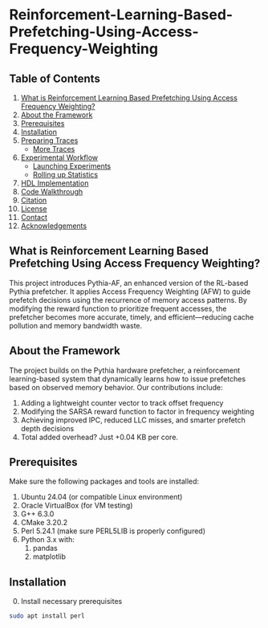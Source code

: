 # Reinforcement-Learning-Based-Prefetching-Using-Access-Frequency-Weighting
## Table of Contents
1. [What is Reinforcement Learning Based Prefetching Using Access Frequency Weighting?](#what-is-reinforcement-learning-based-prefetching-using-access-frequency-weighting)
2. [About the Framework](#about-the-framework)
3. [Prerequisites](#prerequisites)
4. [Installation](#installation)
5. [Preparing Traces](#preparing-traces)
   - [More Traces](#more-traces)
6. [Experimental Workflow](#experimental-workflow)
   - [Launching Experiments](#launching-experiments)
   - [Rolling up Statistics](#rolling-up-statistics)
7. [HDL Implementation](#hdl-implementation)
8. [Code Walkthrough](#code-walkthrough)
9. [Citation](#citation)
10. [License](#license)
11. [Contact](#contact)
12. [Acknowledgements](#acknowledgements)

## What is Reinforcement Learning Based Prefetching Using Access Frequency Weighting?
This project introduces Pythia-AF, an enhanced version of the RL-based Pythia prefetcher. It applies Access Frequency Weighting (AFW) to guide prefetch decisions using the recurrence of memory access patterns. By modifying the reward function to prioritize frequent accesses, the prefetcher becomes more accurate, timely, and efficient—reducing cache pollution and memory bandwidth waste.


## About the Framework
The project builds on the Pythia hardware prefetcher, a reinforcement learning-based system that dynamically learns how to issue prefetches based on observed memory behavior. Our contributions include:
1) Adding a lightweight counter vector to track offset frequency
2) Modifying the SARSA reward function to factor in frequency weighting
3) Achieving improved IPC, reduced LLC misses, and smarter prefetch depth decisions
4) Total added overhead? Just +0.04 KB per core.

## Prerequisites
Make sure the following packages and tools are installed:
1) Ubuntu 24.04 (or compatible Linux environment)
2) Oracle VirtualBox (for VM testing)
3) G++ 6.3.0
4) CMake 3.20.2
5) Perl 5.24.1 (make sure PERL5LIB is properly configured)
6) Python 3.x with:
   1. pandas
   2. matplotlib

## Installation
0. Install necessary prerequisites
```bash
sudo apt install perl
